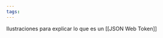 ```yaml
---
tags:
---
```

Ilustraciones para explicar lo que es un [[JSON Web Token]]
```folder-index-content
```

